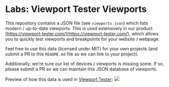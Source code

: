 # Labs: Viewport Tester Viewports
This repository contains a JSON file (see `viewports.json`) which lists modern / up-to-date viewports. This is used extensively in our product [https://viewport-tester.com/](https://viewport-tester.com/), which allows you to quickly test viewports and breakpoints for your website / webpage.

Feel free to use this data (licensed under MIT) for your own projects (and submit a PR to this `README.md` file so we can link to your project).

Additionally, we're sure our list of devices / viewports is missing some. If so, please submit a PR so we can maintain this JSON database of viewports.

Preview of how this data is used in [Viewport Tester](https://viewport-tester.com):
![](https://416.io/ss/f/uw8rri/r)
